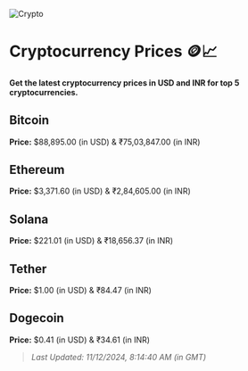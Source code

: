 
![Crypto](https://www.techguide.com.au/wp-content/uploads/2020/11/crypto3.jpeg)

# Cryptocurrency Prices 🪙📈

#### Get the latest cryptocurrency prices in USD and INR for top 5 cryptocurrencies.

## Bitcoin

**Price:** $88,895.00 (in USD) & ₹75,03,847.00 (in INR)

## Ethereum

**Price:** $3,371.60 (in USD) & ₹2,84,605.00 (in INR)

## Solana

**Price:** $221.01 (in USD) & ₹18,656.37 (in INR)

## Tether

**Price:** $1.00 (in USD) & ₹84.47 (in INR)

## Dogecoin

**Price:** $0.41 (in USD) & ₹34.61 (in INR)

> _Last Updated: 11/12/2024, 8:14:40 AM (in GMT)_
